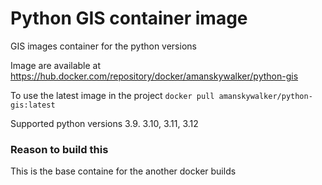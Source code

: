 # Python GIS container image

GIS images container for the python versions

Image are available at https://hub.docker.com/repository/docker/amanskywalker/python-gis

To use the latest image in the project ```docker pull amanskywalker/python-gis:latest```

Supported python versions 3.9. 3.10, 3.11, 3.12

### Reason to build this
This is the base containe for the another docker builds
